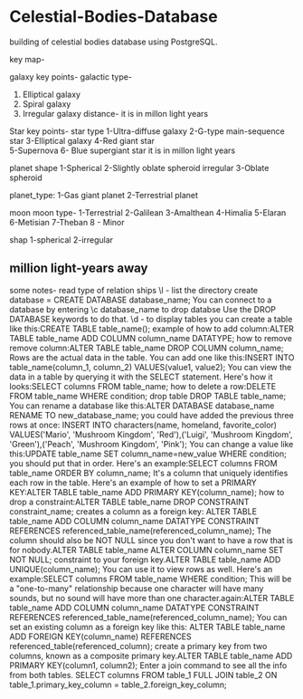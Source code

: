 # Celestial-Bodies-Database
 building  of celestial bodies   database using PostgreSQL.


key map-

galaxy key points-
galactic type-
1. Elliptical galaxy
2. Spiral galaxy
3. Irregular galaxy
distance-
it is in millon light years

Star key points-
star type
1-Ultra-diffuse galaxy
2-G-type main-sequence star 
3-Elliptical galaxy 
4-Red giant star  
5-Supernova 
6- Blue supergiant star
it is in millon light years

planet
shape
1-Spherical
2-Slightly oblate spheroid irregular
3-Oblate spheroid

planet_type: 
1-Gas giant planet 
2-Terrestrial planet

moon 
moon type-
1-Terrestrial
2-Galilean
3-Amalthean
4-Himalia
5-Elaran
6-Metisian
7-Theban
8 - Minor


shap 
1-spherical
2-irregular



million light-years away
-------------------------------------------------------------------------------------------------------------------------------------------------------------------
some notes-
read type of relation ships
\l - list the directory
create database = CREATE DATABASE database_name;
You can connect to a database by entering \c database_name
to drop databse  Use the DROP DATABASE keywords to do that.
\d  - to display tables
you can create a table like this:CREATE TABLE table_name();
example of how to add column:ALTER TABLE table_name ADD COLUMN column_name DATATYPE;
how to remove remove column:ALTER TABLE table_name DROP COLUMN column_name;
Rows are the actual data in the table. You can add one like this:INSERT INTO table_name(column_1, column_2) VALUES(value1, value2);
You can view the data in a table by querying it with the SELECT statement. Here's how it looks:SELECT columns FROM table_name;
how to delete a row:DELETE FROM table_name WHERE condition;
drop table DROP TABLE table_name;
You can rename a database like this:ALTER DATABASE database_name RENAME TO new_database_name;
you could have added the previous three rows at once: INSERT INTO characters(name, homeland, favorite_color) VALUES('Mario', 'Mushroom Kingdom', 'Red'),('Luigi', 'Mushroom Kingdom', 'Green'),('Peach', 'Mushroom Kingdom', 'Pink');
You can change a value like this:UPDATE table_name SET column_name=new_value WHERE condition;
you should put that in order. Here's an example:SELECT columns FROM table_name ORDER BY column_name;
It's a column that uniquely identifies each row in the table. Here's an example of how to set a PRIMARY KEY:ALTER TABLE table_name ADD PRIMARY KEY(column_name);
how to drop a constraint:ALTER TABLE table_name DROP CONSTRAINT constraint_name;
creates a column as a foreign key: ALTER TABLE table_name ADD COLUMN column_name DATATYPE CONSTRAINT REFERENCES referenced_table_name(referenced_column_name);
The column should also be NOT NULL since you don't want to have a row that is for nobody.ALTER TABLE table_name ALTER COLUMN column_name SET NOT NULL;
constraint to your foreign key.ALTER TABLE table_name ADD UNIQUE(column_name);
You can use it to view rows as well. Here's an example:SELECT columns FROM table_name WHERE condition;
This will be a "one-to-many" relationship because one character will have many sounds, but no sound will have more than one character.again:ALTER TABLE table_name ADD COLUMN column_name DATATYPE CONSTRAINT REFERENCES referenced_table_name(referenced_column_name);
You can set an existing column as a foreign key like this: ALTER TABLE table_name ADD FOREIGN KEY(column_name) REFERENCES referenced_table(referenced_column);
create a primary key from two columns, known as a composite primary key.ALTER TABLE table_name ADD PRIMARY KEY(column1, column2);
Enter a join command to see all the info from both tables. SELECT columns FROM table_1 FULL JOIN table_2 ON table_1.primary_key_column = table_2.foreign_key_column;
